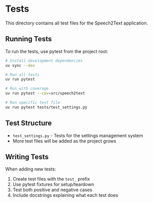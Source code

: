 # Tests

This directory contains all test files for the Speech2Text application.

## Running Tests

To run the tests, use pytest from the project root:

```bash
# Install development dependencies
uv sync --dev

# Run all tests
uv run pytest

# Run with coverage
uv run pytest --cov=src/speech2text

# Run specific test file
uv run pytest tests/test_settings.py
```

## Test Structure

- `test_settings.py` - Tests for the settings management system
- More test files will be added as the project grows

## Writing Tests

When adding new tests:
1. Create test files with the `test_` prefix
2. Use pytest fixtures for setup/teardown
3. Test both positive and negative cases
4. Include docstrings explaining what each test does